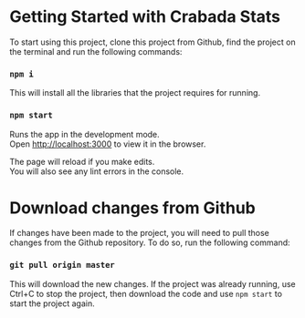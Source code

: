 # Getting Started with Crabada Stats

To start using this project, clone this project from Github, find the project on the terminal and run the following commands:

### `npm i`

This will install all the libraries that the project requires for running. 

### `npm start`

Runs the app in the development mode.\
Open [http://localhost:3000](http://localhost:3000) to view it in the browser.

The page will reload if you make edits.\
You will also see any lint errors in the console.

# Download changes from Github

If changes have been made to the project, you will need to pull those changes from the Github repository. To do so, run the following command:

### `git pull origin master`

This will download the new changes. If the project was already running, use Ctrl+C to stop the project, then download the code and use `npm start` to start the project again. 
